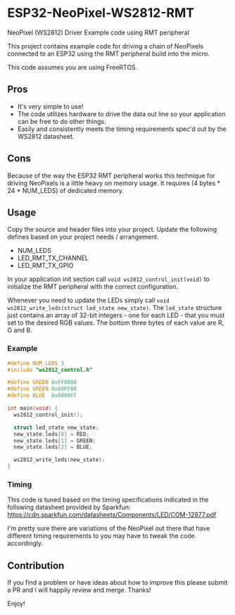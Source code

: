 # ESP32-NeoPixel-WS2812-RMT
NeoPixel (WS2812) Driver Example code using RMT peripheral

This project contains example code for driving a chain of NeoPixels connected to an ESP32 using the RMT peripheral build into the micro.

This code assumes you are using FreeRTOS.

## Pros
- It's very simple to use!
- The code utilizes hardware to drive the data out line so your application can be free to do other things.
- Easily and consistently meets the timing requirements spec'd out by the WS2812 datasheet.

## Cons
Because of the way the ESP32 RMT peripheral works this technique for driving NeoPixels is a little heavy on memory usage. It requires (4 bytes * 24 * NUM_LEDS) of dedicated memory.

## Usage
Copy the source and header files into your project. Update the following defines based on your project needs / arrangement. 
- NUM_LEDS
- LED_RMT_TX_CHANNEL
- LED_RMT_TX_GPIO

In your application init section call `void ws2812_control_init(void)` to initialize the RMT peripheral with the correct configuration.

Whenever you need to update the LEDs simply call `void ws2812_write_leds(struct led_state new_state)`. The `led_state` structure just contains an array of 32-bit integers - one for each LED - that you must set to the desired RGB values. The bottom three bytes of each value are R, G and B.

### Example
```c
#define NUM_LEDS 3
#include "ws2812_control.h"

#define GREEN 0xFF0000
#define GREEN 0x00FF00
#define BLUE  0x0000FF

int main(void) {
  ws2812_control_init();

  struct led_state new_state;
  new_state.leds[0] = RED;
  new_state.leds[1] = GREEN;
  new_state.leds[2] = BLUE;

  ws2812_write_leds(new_state);
}
```


### Timing
This code is tuned based on the timing specifications indicated in the following datasheet provided by Sparkfun: https://cdn.sparkfun.com/datasheets/Components/LED/COM-12877.pdf

I'm pretty sure there are variations of the NeoPixel out there that have different timing requirements to you may have to tweak the code accordingly.


## Contribution
If you find a problem or have ideas about how to improve this please submit a PR and I will happily review and merge. Thanks!

Enjoy!